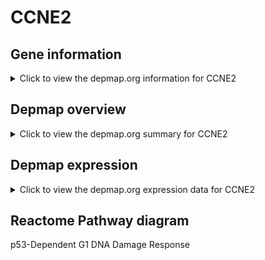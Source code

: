 <h1>CCNE2</h1>

<h2>Gene information</h2>
<details>
  <summary>Click to view the depmap.org information for CCNE2</summary>
  <iframe src="https://depmap.org/portal/gene/CCNE2?tab=about" style="border:none;width:100%;height:800px"></iframe>
</details>

<h2>Depmap overview</h2>
<details>
  <summary>Click to view the depmap.org summary for CCNE2</summary>
  <iframe src="https://depmap.org/portal/gene/CCNE2?tab=overview" style="border:none;width:100%;height:800px"></iframe>
</details>

<h2>Depmap expression</h2>
<details>
  <summary>Click to view the depmap.org expression data for CCNE2</summary>
  <iframe src="https://depmap.org/portal/gene/CCNE2?tab=characterization" style="border:none;width:100%;height:800px"></iframe>
</details>



<h2>Reactome Pathway diagram</h2>
p53-Dependent G1 DNA Damage Response
<div id="diagramHolder"></div>

<script>
    //Creating the Reactome Diagram widget
    //Take into account a proxy needs to be set up in your server side pointing to www.reactome.org
    function onReactomeDiagramReady(){  //This function is automatically called when the widget code is ready to be used
        var diagram = Reactome.Diagram.create({
            "placeHolder" : "diagramHolder",
            "width" : 900,
            "height" : 500
        });

        //Initialising it to the "Hemostasis" pathway
        diagram.loadDiagram("R-HSA-69563");

        //Adding different listeners

        diagram.onDiagramLoaded(function (loaded) {
            console.info("Loaded ", loaded);
            diagram.flagItems("BAD");
	    diagram.flagItems("Q92934");
            if (loaded == "R-HSA-69563") diagram.selectItem("R-HSA-69563");
        });

     }
</script>



